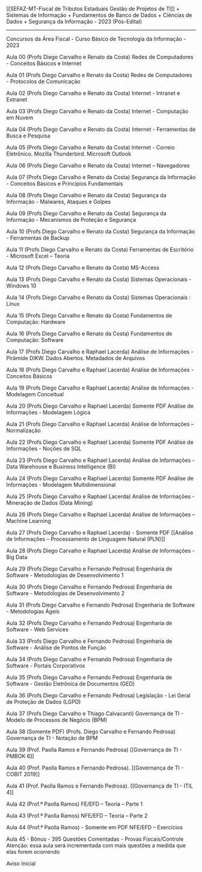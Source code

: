 


[[SEFAZ-MT-Fiscal de Tributos Estaduais Gestão de Projetos de TI]] + Sistemas de Informação + Fundamentos de Banco de Dados + Ciências de Dados + Segurança da Informação - 2023 (Pós-Edital)

---
Concursos da Área Fiscal - Curso Básico de Tecnologia da Informação - 2023

Aula 00 (Profs Diego Carvalho e Renato da Costa)
	Redes de Computadores - Conceitos Básicos e Internet

Aula 01 (Profs Diego Carvalho e Renato da Costa)
	Redes de Computadores - Protocolos de Comunicação

Aula 02 (Profs Diego Carvalho e Renato da Costa)
	Internet - Intranet e Extranet

Aula 03 (Profs Diego Carvalho e Renato da Costa)
	Internet - Computação em Nuvem

Aula 04 (Profs Diego Carvalho e Renato da Costa)
	Internet - Ferramentas de Busca e Pesquisa

Aula 05 (Profs Diego Carvalho e Renato da Costa)
	Internet - Correio Eletrônico. Mozilla Thunderbird. Microsoft Outlook

Aula 06 (Profs Diego Carvalho e Renato da Costa)
	Internet – Navegadores

Aula 07 (Profs Diego Carvalho e Renato da Costa)
	Segurança da Informação - Conceitos Básicos e Princípios Fundamentais

Aula 08 (Profs Diego Carvalho e Renato da Costa)
	Segurança da Informação - Malwares, Ataques e Golpes

Aula 09 (Profs Diego Carvalho e Renato da Costa)
	Segurança da Informação - Mecanismos de Proteção e Segurança

Aula 10 (Profs Diego Carvalho e Renato da Costa)
	Segurança da Informação - Ferramentas de Backup

Aula 11 (Profs Diego Carvalho e Renato da Costa)
	Ferramentas de Escritório - Microsoft Excel – Teoria

Aula 12 (Profs Diego Carvalho e Renato da Costa)
	MS-Access

Aula 13 (Profs Diego Carvalho e Renato da Costa)
	Sistemas Operacionais - Windows 10

Aula 14 (Profs Diego Carvalho e Renato da Costa)
	Sistemas Operacionais : Linux

Aula 15 (Profs Diego Carvalho e Renato da Costa)
	Fundamentos de Computação: Hardware

Aula 16 (Profs Diego Carvalho e Renato da Costa)
	Fundamentos de Computação: Software

Aula 17 (Profs Diego Carvalho e Raphael Lacerda)
	Análise de Informações - Pirâmide DIKW. Dados Abertos. Metadados de Arquivos

Aula 18 (Profs Diego Carvalho e Raphael Lacerda)
	Análise de Informações - Conceitos Básicos

Aula 19 (Profs Diego Carvalho e Raphael Lacerda)
	Análise de Informações - Modelagem Conceitual

Aula 20 (Profs Diego Carvalho e Raphael Lacerda) Somente PDF
	Análise de Informações - Modelagem Lógica

Aula 21 (Profs Diego Carvalho e Raphael Lacerda)
	Análise de Informações – Normalização

Aula 22 (Profs Diego Carvalho e Raphael Lacerda) Somente PDF
	Análise de Informações - Noções de SQL

Aula 23 (Profs Diego Carvalho e Raphael Lacerda)
	Análise de Informações - Data Warehouse e Business Intelligence (BI)

Aula 24 (Profs Diego Carvalho e Raphael Lacerda) Somente PDF
	Análise de Informações - Modelagem Multidimensional

Aula 25 (Profs Diego Carvalho e Raphael Lacerda)
	Análise de Informações - Mineração de Dados (Data Mining)

Aula 26 (Profs Diego Carvalho e Raphael Lacerda)
	Análise de Informações – Machine Learning

Aula 27 (Profs Diego Carvalho e Raphael Lacerda) - Somente PDF
	[[Análise de Informações – Processamento de Linguagem Natural (PLN)]]

Aula 28 (Profs Diego Carvalho e Raphael Lacerda)
	Análise de Informações - Big Data

Aula 29 (Profs Diego Carvalho e Fernando Pedrosa)
	Engenharia de Software - Metodologias de Desenvolvimento 1

Aula 30 (Profs Diego Carvalho e Fernando Pedrosa)
	Engenharia de Software - Metodologias de Desenvolvimento 2

Aula 31 (Profs Diego Carvalho e Fernando Pedrosa)
	Engenharia de Software - Metodologias Ágeis

Aula 32 (Profs Diego Carvalho e Fernando Pedrosa)
	Engenharia de Software - Web Services

Aula 33 (Profs Diego Carvalho e Fernando Pedrosa)
	Engenharia de Software - Análise de Pontos de Função

Aula 34 (Profs Diego Carvalho e Fernando Pedrosa)
	Engenharia de Software - Portais Corporativos

Aula 35 (Profs Diego Carvalho e Fernando Pedrosa)
	Engenharia de Software - Gestão Eletrônica de Documentos (GED)

Aula 36 (Profs Diego Carvalho e Fernando Pedrosa)
	Legislação - Lei Geral de Proteção de Dados (LGPD)

Aula 37 (Profs Diego Carvalho e Thiago Calvacanti)
	Governança de TI - Modelo de Processos de Negócio (BPM)

Aula 38 (Somente PDF) (Profs. Diego Carvalho e Fernando Pedrosa)
	Governança de TI - Notação de BPM

Aula 39 (Prof. Paolla Ramos e Fernando Pedrosa)
	[[Governança de TI - PMBOK 6]]

Aula 40 (Prof. Paolla Ramos e Fernando Pedrosa).
	[[Governança de TI - COBIT 2019]]

Aula 41 (Prof. Paolla Ramos e Fernando Pedrosa).
	[[Governança de TI - ITIL 4]]

Aula 42 (Prof.ª Paolla Ramos)
	FE/EFD – Teoria – Parte 1

Aula 43 (Prof.ª Paolla Ramos)
	NFE/EFD – Teoria – Parte 2

Aula 44 (Prof.ª Paolla Ramos) - Somente em PDF
	NFE/EFD – Exercícios

Aula 45 - Bônus - 395 Questões Comentadas - Provas Fiscais/Controle
	Atenção: essa aula será incrementada com mais questões a medida que elas forem ocorrendo

Aviso Inicial

